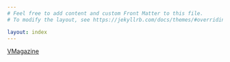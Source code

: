 ```yaml
---
# Feel free to add content and custom Front Matter to this file.
# To modify the layout, see https://jekyllrb.com/docs/themes/#overriding-theme-defaults

layout: index
---
```

[VMagazine](https://vmagazine.com/article/how-to-get-involved-in-demanding-justice-for-george-floyd/)